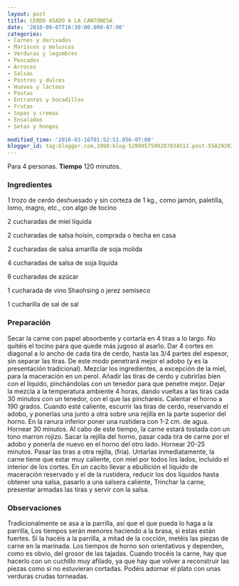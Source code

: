 ```yaml
---
layout: post
title: CERDO ASADO A LA CANTONESA
date: '2010-09-07T16:30:00.000-07:00'
categories:
- Carnes y derivados
- Mariscos y moluscos
- Verduras y legumbres
- Pescados
- Arroces
- Salsas
- Postres y dulces
- Huevos y lácteos
- Pastas
- Entrantes y bocadillos
- Frutas
- Sopas y cremas
- Ensaladas
- Setas y hongos
 
modified_time: '2016-03-16T01:52:51.056-07:00'
blogger_id: tag:blogger.com,1999:blog-5299957599287034512.post-5582920341998174520
---
```


Para 4 personas.
<b>Tiempo</b> 120 minutos.

<h3>Ingredientes</h3>

1 trozo de cerdo deshuesado y sin corteza de 1 kg., como jamón, paletilla, lomo, magro, etc., con algo de tocino

2 cucharadas de miel líquida

2 cucharadas de salsa hoisin, comprada o hecha en casa

2 cucharadas de salsa amarilla de soja molida

4 cucharadas de salsa de soja líquida

6 cucharadas de azúcar

1 cucharada de vino Shaohsing o jerez semiseco

1 cucharilla de sal de sal

<h3>Preparación</h3>

Secar la carne con papel absorbente y cortarla en 4 tiras a lo largo. No quitéis el tocino para que quede más jugoso al asarlo. Dar 4 cortes en diagonal a lo ancho de cada tira de cerdo, hasta las 3/4 partes del espesor, sin separar las tiras. De este modo penetrará mejor el adobo (y es la presentación tradicional). Mezclar los ingredientes, a excepción de la miel, para la maceración en un perol. Añadir las tiras de cerdo y cubrirlas bien con el líquido, pinchándolas con un tenedor para que penetre mejor. Dejar la mezcla a la temperatura ambiente 4 horas, dando vueltas a las tiras cada 30 minutos con un tenedor, con el que las pinchareis. Calentar el horno a 190 grados. Cuando esté caliente, escurrir las tiras de cerdo, reservando el adobo, y ponerlas una junto a otra sobre una rejilla en la parte superior del horno. En la ranura inferior poner una rustidera con 1-2 cm. de agua. Hornear 30 minutos. Al cabo de este tiempo, la carne estará tostada con un tono marron rojizo. Sacar la rejilla del horno, pasar cada tira de carne por el adobo y ponerla de nuevo en el horno del otro lado. Hornear 20-25 minutos. Pasar las tiras a otra rejilla, (fría). Untarlas inmediatamente, la carne tiene que estar muy caliente, con miel por todos los lados, incluido el interior de los cortes. En un cacito llevar a ebullición el líquido de maceración reservado y el de la rustidera, reducir los dos líquidos hasta obtener una salsa, pasarlo a una salsera caliente, Trinchar la carne, presentar armadas las tiras y servir con la salsa.

<h3>Observaciones</h3>

Tradicionalmente se asa a la parrilla, así que el que pueda lo haga a la parrilla, Los tiempos serán menores haciendo a la brasa, si estas están fuertes. Si la hacéis a la parrilla, a mitad de la cocción, metéis las piezas de carne en la marinada. Los tiempos de horno son orientativos y dependen, como es obvio, del grosor de las tajadas. Cuando trocéis la carne, hay que hacerlo con un cuchillo muy afilado, ya que hay que volver a reconstruir las piezas como si no estuvieran cortadas. Podéis adornar el plato con unas verduras crudas torneadas.


